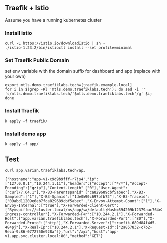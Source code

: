 ## Traefik + Istio

Assume you have a running kubernetes cluster

### Install istio

```
curl -L https://istio.io/downloadIstio | sh -
./istio-1.23.2/bin/istioctl install --set profile=minimal
```

### Set Traefik Public Domain
set env variable with the domain suffix for dashboard and app (replace with your own)
```
export mtls.demo.traefiklabs.tech=[traefik.example.local]
for i in $(grep -Rl 'mtls.demo.traefiklabs.tech'); do sed -i '' 's/mtls.demo.traefiklabs.tech/'$mtls.demo.traefiklabs.tech'/g' $i; done
```

### Install Traefik

```
k apply -f traefik/
```

### Install demo app

```
k apply -f app/
```

## Test

```
curl app.varian.traefiklabs.tech/api

{"hostname":"app-v1-c9d9b9fff-r7js4","ip":["127.0.0.1","10.244.1.11"],"headers":{"Accept":["*/*"],"Accept-Encoding":["gzip"],"Content-Length":["0"],"User-Agent":["curl/7.64.1"],"X-B3-Parentspanid":["ca829689cbf5abec"],"X-B3-Sampled":["1"],"X-B3-Spanid":["1de0b90c697bfb72"],"X-B3-Traceid":["09abd11209e6eb7fca829689cbf5abec"],"X-Envoy-Attempt-Count":["1"],"X-Envoy-Internal":["true"],"X-Forwarded-Client-Cert":["By=spiffe://cluster.local/ns/app/sa/default;Hash=594209b12379aac764e2fd62ae4008f4b1818abb3847256df83517e5695a90a3;Subject=\"\";URI=spiffe://cluster.local/ns/traefik/sa/traefik-ingress-controller"],"X-Forwarded-For":["10.244.2.1"],"X-Forwarded-Host":["app.varian.traefiklabs.tech"],"X-Forwarded-Port":["80"],"X-Forwarded-Proto":["http"],"X-Forwarded-Server":["traefik-689d84f4d5-484pj"],"X-Real-Ip":["10.244.2.1"],"X-Request-Id":["2a857832-c7b2-9eca-9c86-0772750e928a"]},"url":"/api","host":"app-v1.app.svc.cluster.local:80","method":"GET"}
```

